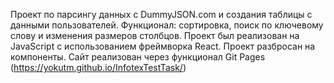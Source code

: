 
Проект по парсингу данных с DummyJSON.com и создания таблицы с данными пользователей. Функционал: сортировка, поиск по ключевому слову и изменения размеров столбцов.
Проект был реализован на JavaScript с использованием фреймворка React. Проект разбросан на компоненты.
Сайт реализован через функционал Git Pages (https://yokutm.github.io/InfotexTestTask/)

